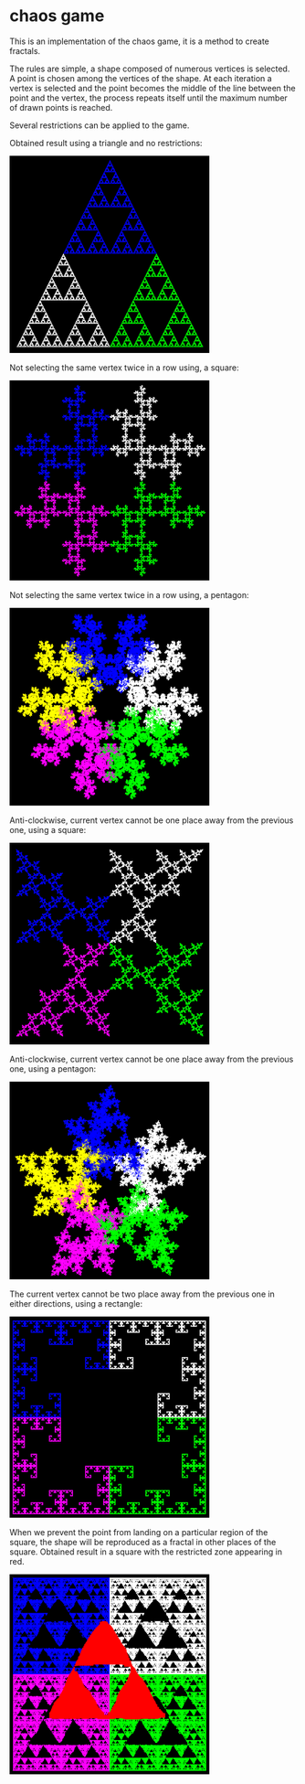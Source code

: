 # chaos game

This is an implementation of the chaos game, it is a method to create fractals.

The rules are simple, a shape composed of numerous vertices is selected.
A point is chosen among the vertices of the shape.
At each iteration a vertex is selected and the point becomes the middle of the line between the point and the vertex, the process repeats itself until the maximum number of drawn points is reached.

Several restrictions can be applied to the game.

Obtained result using a triangle and no restrictions:

<img src="./screenshots/01.png" width="350">

Not selecting the same vertex twice in a row using, a square:

<img src="./screenshots/12.png" width="350">

Not selecting the same vertex twice in a row using, a pentagon:

<img src="./screenshots/13.png" width="350">

Anti-clockwise, current vertex cannot be one place away from the previous one, using a square:

<img src="./screenshots/22.png" width="350">

Anti-clockwise, current vertex cannot be one place away from the previous one, using a pentagon:

<img src="./screenshots/23.png" width="350">

The current vertex cannot be two place away from the previous one in either directions, using a rectangle:

<img src="./screenshots/32.png" width="350">

When we prevent the point from landing on a particular region of the square, the shape will be reproduced as a fractal in other places of the square.
Obtained result in a square with the restricted zone appearing in red.

<img src="./screenshots/42.png" width="350">
